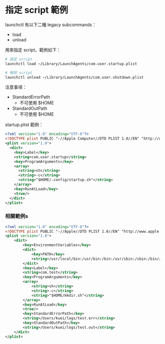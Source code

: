 # 指定 script 範例

launchctl 有以下二種 legacy subcommands：
- load
- unload

用來指定 script，範例如下：

```zsh
# 指定 script
launchctl load ~/Library/LaunchAgents/com.user.startup.plist
```

```zsh
# 移除 script
launchctl unload ~/Library/LaunchAgents/com.user.shutdown.plist
```

注意事項：
- StandardErrorPath
  - 不可使用 $HOME
- StandardOutPath
  - 不可使用 $HOME


startup.plist 範例：

```xml
<?xml version="1.0" encoding="UTF-8"?>
<!DOCTYPE plist PUBLIC "-//Apple Computer//DTD PLIST 1.0//EN" "http://www.apple.com/DTDs/PropertyList-1.0.dtd">
<plist version="1.0">
  <dict>
    <key>Label</key>
    <string>com.user.startup</string>
    <key>ProgramArguments</key>
    <array>
      <string>sh</string>
      <string>-c</string>
      <string>"$HOME/.config/startup.sh"</string>
    </array>
    <key>RunAtLoad</key>
    <true/>
  </dict>
</plist>
```


### 相關範例s

```xml
<?xml version="1.0" encoding="UTF-8"?>
<!DOCTYPE plist PUBLIC "-//Apple//DTD PLIST 1.0//EN" "http://www.apple.com/DTDs/PropertyList-1.0.dtd">
<plist version="1.0">
	<dict>
		<key>EnvironmentVariables</key>
		<dict>
			<key>PATH</key>
			<string>/usr/local/bin:/usr/bin:/bin:/usr/sbin:/sbin:/bin/zsh</string>
		</dict>
		<key>Label</key>
		<string>com.test</string>
		<key>ProgramArguments</key>
		<array>
			<string>sh</string>
			<string>-c</string>
			<string>"$HOME/mkdir.sh"</string>
		</array>
		<key>RunAtLoad</key>
		<true/>
		<key>StandardErrorPath</key>
		<string>/Users/kuei/logs/test.err</string>
		<key>StandardOutPath</key>
		<string>/Users/kuei/logs/test.out</string>
	</dict>
</plist>
```
